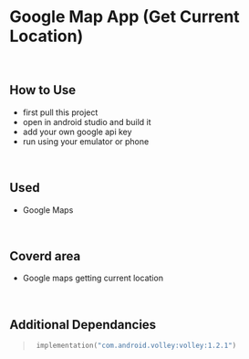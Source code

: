# Google Map App (Get Current Location)
<br>

## How to Use
* first pull this project
* open in android studio and build it
* add your own google api key
* run using your emulator or phone
<br>

## Used
* Google Maps
<br>

## Coverd area
* Google maps getting current location
<br>

## Additional Dependancies
> ```kotlin
>  implementation("com.android.volley:volley:1.2.1") 
>  ```
<br>
